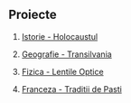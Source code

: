 ## Proiecte

1. [Istorie - Holocaustul](./Holocaustul.pptx)

2. [Geografie - Transilvania](./Transilvania.pptx)

3. [Fizica - Lentile Optice](./fizica.pptx)

4. [Franceza - Traditii de Pasti](./francais.pptx)

